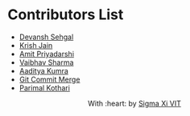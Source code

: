 # Contributors List
* [Devansh Sehgal](https://github.com/Devansh-ops/)
* [Krish Jain](https://github.com/kri5h92/)
* [Amit Priyadarshi](https://github.com/Priyadarshi-Amit)
* [Vaibhav Sharma](https://github.com/GhostVaibhav)
* [Aaditya Kumra](https://github.com/AadityaKumra)
* [Git Commit Merge](https://github.com/GitCommitMerge)
* [Parimal Kothari](https://github.com/parimalkothari)

<p align="center">
	With :heart: by <a href="https://github.com/SIGMA-XI-VIT" target="_blank">Sigma Xi VIT</a>
</p>
